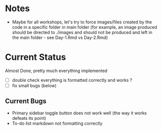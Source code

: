 # Notes

- Maybe for all workshops, let's try to force images/files created by the code in a specific folder in main folder (for example, an image produced should be directed to ./images and should not be produced and left in the main folder - see Day-1.Rmd vs Day-2.Rmd)


# Current Status
Almost Done, pretty much everything implemented
- [ ] double check everything is formatted correctly and works ?
- [ ] fix small bugs (below)

## Current Bugs
- Primary sidebar toggle button does not work well (the way it works defeats its point)
- To-do list markdown not formatting correctly

